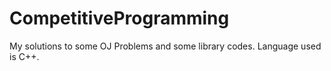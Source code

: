 # CompetitiveProgramming

My solutions to some OJ Problems and some library codes. Language used is C++.
